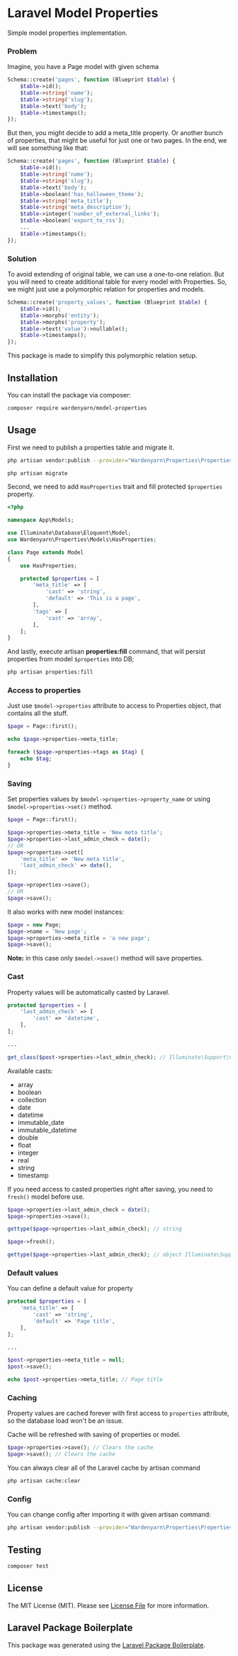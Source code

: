 # Laravel Model Properties

Simple model properties implementation.

### Problem

Imagine, you have a Page model with given schema
```php
Schema::create('pages', function (Blueprint $table) {
    $table->id();
    $table->string('name');
    $table->string('slug');
    $table->text('body');
    $table->timestamps();
});
```

But then, you might decide to add a meta_title property. Or another bunch of properties, that might be useful for just one or two pages. In the end, we will see something like that:
```php
Schema::create('pages', function (Blueprint $table) {
    $table->id();
    $table->string('name');
    $table->string('slug');
    $table->text('body');
    $table->boolean('has_halloween_theme');
    $table->string('meta_title');
    $table->string('meta_description');
    $table->integer('number_of_external_links');
    $table->boolean('export_to_rss');
    ...
    $table->timestamps();
});
```

### Solution

To avoid extending of original table, we can use a one-to-one relation. But you will need to create additional table for every model with Properties.
So, we might just use a polymorphic relation for properties and models.
```php
Schema::create('property_values', function (Blueprint $table) {
    $table->id();
    $table->morphs('entity');
    $table->morphs('property');
    $table->text('value')->nullable();
    $table->timestamps();
});
```

This package is made to simplify this polymorphic relation setup.

## Installation

You can install the package via composer:

```bash
composer require wardenyarn/model-properties
```

## Usage

First we need to publish a properties table and migrate it. 
```bash
php artisan vendor:publish --provider="Wardenyarn\Properties\PropertiesServiceProvider" --tag="migrations"

php artisan migrate
```

Second, we need to add ``HasProperties`` trait and fill protected ``$properties`` property.

```php
<?php

namespace App\Models;

use Illuminate\Database\Eloquent\Model;
use Wardenyarn\Properties\Models\HasProperties;

class Page extends Model
{
    use HasProperties;

    protected $properties = [
        'meta_title' => [
            'cast' => 'string',
            'default' => 'This is a page',
        ],
        'tags' => [
            'cast' => 'array',
        ],
    ];
}
```

And lastly, execute artisan **properties:fill** command, that will persist properties from
model `$properties` into DB;
```bash
php artisan properties:fill
```

### Access to properties

Just use `$model->properties` attribute to access to Properties object, that contains all the stuff.
```php
$page = Page::first();

echo $page->properties->meta_title;

foreach ($page->properties->tags as $tag) {
	echo $tag;
}
```

### Saving

Set properties values by `$model->properties->property_name` or using `$model->properties->set()` method.
```php
$page = Page::first();

$page->properties->meta_title = 'New meta title';
$page->properties->last_admin_check = date();
// OR
$page->properties->set([
	'meta_title' => 'New meta title',
	'last_admin_check' => date(),
]);

$page->properties->save();
// OR
$page->save();
```

It also works with new model instances:
```php
$page = new Page;
$page->name = 'New page';
$page->properties->meta_title = 'a new page';
$page->save();
```
**Note:** in this case only `$model->save()` method will save properties.

### Cast

Property values will be automatically casted by Laravel.
```php
protected $properties = [
    'last_admin_check' => [
        'cast' => 'datetime',
    ],
];

...

get_class($post->properties->last_admin_check); // Illuminate\Support\Carbon
```

Available casts:
- array
- boolean
- collection
- date
- datetime
- immutable_date
- immutable_datetime
- double
- float
- integer
- real
- string
- timestamp

If you need access to casted properties right after saving, you need to ``fresh()`` model before use.
```php
$page->properties->last_admin_check = date();
$page->properties->save();

gettype($page->properties->last_admin_check); // string

$page->fresh();

gettype($page->properties->last_admin_check); // object Illuminate\Support\Carbon
```


### Default values

You can define a default value for property
```php
protected $properties = [
    'meta_title' => [
        'cast' => 'string',
        'default' => 'Page title',
    ],
];

...

$post->properties->meta_title = null;
$post->save();

echo $post->properties->meta_title; // Page title
```

### Caching
Property values are cached forever with first access to `properties` attribute, so the database load won't be an issue.

Cache will be refreshed with saving of properties or model.
```php
$page->properties->save(); // Clears the cache
$page->save(); // Clears the cache
```

You can always clear all of the Laravel cache by artisan command
```bash
php artisan cache:clear
```

### Config

You can change config after importing it with given artisan command:
```bash
php artisan vendor:publish --provider="Wardenyarn\Properties\PropertiesServiceProvider" --tag="config"
```


## Testing

```bash
composer test
```

## License

The MIT License (MIT). Please see [License File](LICENSE.md) for more information.

## Laravel Package Boilerplate

This package was generated using the [Laravel Package Boilerplate](https://laravelpackageboilerplate.com).
